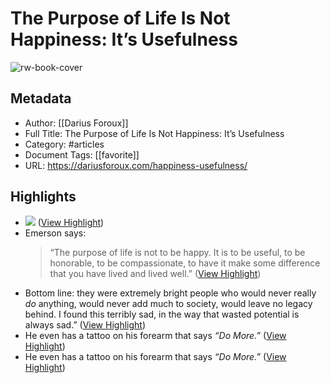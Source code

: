 # The Purpose of Life Is Not Happiness: It’s Usefulness

![rw-book-cover](https://dariusforoux.com/wp-content/uploads/2016/10/IMG_0106.png)

## Metadata
- Author: [[Darius Foroux]]
- Full Title: The Purpose of Life Is Not Happiness: It’s Usefulness
- Category: #articles
- Document Tags: [[favorite]] 
- URL: https://dariusforoux.com/happiness-usefulness/

## Highlights
- ![](https://i0.wp.com/dariusforoux.com/wp-content/uploads/2016/10/IMG_0106.png?zoom=3&resize=665%2C435&ssl=1) ([View Highlight](https://read.readwise.io/read/01h2ekabsg48at4a0sf9t8txn5))
- Emerson says:
  > “The purpose of life is not to be happy. It is to be useful, to be honorable, to be compassionate, to have it make some difference that you have lived and lived well.” ([View Highlight](https://read.readwise.io/read/01h2ek6nzyyq2djghs92h3zks8))
- Bottom line: they were extremely bright people who would never really *do* anything, would never add much to society, would leave no legacy behind. I found this terribly sad, in the way that wasted potential is always sad.” ([View Highlight](https://read.readwise.io/read/01h2ek8r7zvzjp5veynxt46d5z))
- He even has a tattoo on his forearm that says *“Do More.”* ([View Highlight](https://read.readwise.io/read/01h2eka00fm5zxdwm2p9xqxwbe))
- He even has a tattoo on his forearm that says *“Do More.”* ([View Highlight](https://read.readwise.io/read/01h2eka4tqaasyfdzw4tnrmtev))
